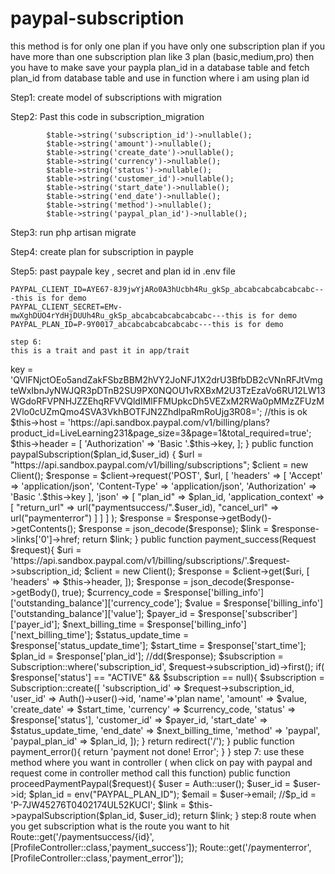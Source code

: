 # paypal-subscription



this method is for only one plan if you have only one subscription plan if you have more than one subscription plan like 3 plan (basic,medium,pro)
then you have to make save your paypla plan_id in a database table and fetch plan_id from database table and use in function where i am using plan id

Step1:
create model of subscriptions with migration 

Step2:
Past this code in subscription_migration

            $table->string('subscription_id')->nullable();
            $table->string('amount')->nullable();
            $table->string('create_date')->nullable();
            $table->string('currency')->nullable();
            $table->string('status')->nullable();
            $table->string('customer_id')->nullable();
            $table->string('start_date')->nullable();
            $table->string('end_date')->nullable();
            $table->string('method')->nullable();
            $table->string('paypal_plan_id')->nullable();
            
  Step3:
  run php artisan migrate
  
  Step4:
  create plan for subscription in payple
  
  Step5:
  past paypale key , secret and plan id in .env file
  
    PAYPAL_CLIENT_ID=AYE67-8J9jwYjARo0A3hUcbh4Ru_gkSp_abcabcabcabcabcabc---this is for demo
    PAYPAL_CLIENT_SECRET=EMv-mwXghDUO4rYdHjDUUh4Ru_gkSp_abcabcabcabcabcabc---this is for demo
    PAYPAL_PLAN_ID=P-9Y0017_abcabcabcabcabcabc---this is for demo
    
    step 6:
    this is a trait and past it in app/trait 
    
    
<?php

namespace App\Traits;
use GuzzleHttp\Exception\GuzzleException;
use GuzzleHttp\Exception\ClientException;
use GuzzleHttp\Pool;
use GuzzleHttp\Client;
use GuzzleHttp\Psr7\Request;
use function GuzzleHttp\Promise\settle;

trait PayPalPlansApi{
    private $key;
    protected $host;
    protected $header;


    public function __construct()
    {
    //here you have to past yor paypal account key id
        $this->key = 'QVlFNjctOEo5andZakFSbzBBM2hVY2JoNFJ1X2drU3BfbDB2cVNnRFJtVmgteWxIbnJyNWJQR3pDTnB2SU9PX0NQOU1vRXBxM2U3TzEzaVo6RU12LW13WGdoRFVPNHJZZEhqRFVVQldIMlFFMUpkcDh5VEZxM2RWa0pMMzZFUzM2Vlo0cUZmQmo4SVA3VkhBOTFJN2ZhdlpaRmRoUjg3R08=';
        //this is ok
        $this->host = 'https://api.sandbox.paypal.com/v1/billing/plans?product_id=LiveLearning231&page_size=3&page=1&total_required=true';

        $this->header = [
            'Authorization' => 'Basic '.$this->key,
        ];
    }



    public function paypalSubscription($plan_id,$user_id)
    {

        $url = "https://api.sandbox.paypal.com/v1/billing/subscriptions";

        $client = new Client();
        $response = $client->request('POST', $url, [
            'headers' => [
                'Accept' => 'application/json',
                'Content-Type' => 'application/json',
                'Authorization' => 'Basic '.$this->key
            ],
                'json' => [
                    "plan_id" => $plan_id,

                    'application_context' => [
                        "return_url" => url("paymentsuccess/".$user_id),
                        "cancel_url" => url("paymenterror")
                    ]

                ]

            ]
        );


        $response = $response->getBody()->getContents();

        $response = json_decode($response);
        $link = $response->links['0']->href;

        return $link;


        }


         public function payment_success(Request $request){

        $uri = 'https://api.sandbox.paypal.com/v1/billing/subscriptions/'.$request->subscription_id;


        $client = new Client();
        $response = $client->get($uri, [
            'headers' => $this->header,
        ]);

        $response = json_decode($response->getBody(), true);

        $currency_code = $response['billing_info']['outstanding_balance']['currency_code'];
        $value = $response['billing_info']['outstanding_balance']['value'];
        $payer_id = $response['subscriber']['payer_id'];
        $next_billing_time = $response['billing_info']['next_billing_time'];
        $status_update_time = $response['status_update_time'];
        $start_time = $response['start_time'];
        $plan_id = $response['plan_id'];

        //dd($response);
        $subscription = Subscription::where('subscription_id', $request->subscription_id)->first();

        if( $response['status'] == "ACTIVE" && $subscription == null){

            $subscription = Subscription::create([
                'subscription_id' => $request->subscription_id,
                'user_id' => Auth()->user()->id,
                'name'=>'plan name',
                'amount' => $value,
                'create_date' => $start_time,
                'currency' => $currency_code,
                'status' => $response['status'],
                'customer_id' => $payer_id,
                'start_date' => $status_update_time,
                'end_date' => $next_billing_time,
                'method' => 'paypal',
                'paypal_plan_id' => $plan_id,

            ]);

        }
        return redirect('/');


    }

    public function payment_error(){
        return 'payment not done! Error';
    }

}


step 7:
use these method where you want in controller ( when click on pay with paypal and request come in controller method call this function)

    public function proceedPaymentPaypal($request){

        $user = Auth::user();
        $user_id = $user->id;
        $plan_id    = env("PAYPAL_PLAN_ID");
        $email      = $user->email;

        //$p_id = 'P-7JW45276T0402174UL52KUCI';

        $link = $this->paypalSubscription($plan_id, $user_id);
        return $link;

    }
    
    
    step:8
    route when you get subscription what is the route you want to hit 
    
    Route::get('/paymentsuccess/{id}',[ProfileController::class,'payment_success']);
    Route::get('/paymenterror',[ProfileController::class,'payment_error']);
    
